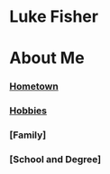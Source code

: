 # Luke Fisher
# About Me
### [Hometown](https://github.com/lukefisha/Hometown.md.git)
### [Hobbies](https://github.com/lukefisha/Hobbies.md.git)
### [Family]
### [School and Degree]
